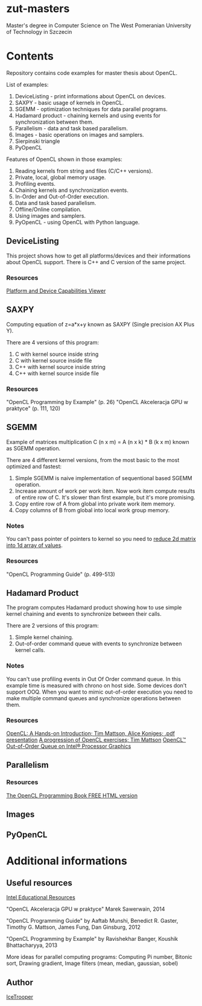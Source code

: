 # zut-masters
Master's degree in Computer Science on The West Pomeranian University of Technology in Szczecin

# Contents
Repository contains code examples for master thesis about OpenCL.

List of examples:
1. DeviceListing - print informations about OpenCL on devices.
2. SAXPY - basic usage of kernels in OpenCL.
3. SGEMM - optimization techniques for data parallel programs.
4. Hadamard product - chaining kernels and using events for synchronization between them.
5. Parallelism - data and task based parallelism.
6. Images - basic operations on images and samplers.
7. Sierpinski triangle
8. PyOpenCL

Features of OpenCL shown in those examples:
1. Reading kernels from string and files (C/C++ versions).
2. Private, local, global memory usage.
3. Profiling events.
4. Chaining kernels and synchronization events.
5. In-Order and Out-of-Order execution.
6. Data and task based parallelism.
7. Offline/Online compilation.
8. Using images and samplers.
9. PyOpenCL - using OpenCL with Python language.

## DeviceListing
This project shows how to get all platforms/devices and their informations about OpenCL support. There is C++ and C version of the same project.

### Resources
[Platform and Device Capabilities Viewer](https://software.intel.com/content/dam/develop/public/us/en/downloads/intel_ocl_caps_basic.zip)

## SAXPY
Computing equation of z=a*x+y known as SAXPY (Single precision AX Plus Y).

There are 4 versions of this program:
1. C with kernel source inside string
2. C with kernel source inside file
3. C++ with kernel source inside string
4. C++ with kernel source inside file

### Resources
"OpenCL Programming
by Example" (p. 26)
"OpenCL Akceleracja GPU w praktyce" (p. 111, 120)

## SGEMM
Example of matrices multiplication C (n x m) = A (n x k) * B (k x m) known as SGEMM operation.

There are 4 different kernel versions, from the most basic to the most optimized and fastest:
1. Simple SGEMM is naive implementation of sequentional based SGEMM operation.
2. Increase amount of work per work item. Now work item compute results of entire row of C. It's slower than first example, but it's more promising.
3. Copy entire row of A from global into private work item memory.
4. Copy columns of B from global into local work group memory.

### Notes
You can't pass pointer of pointers to kernel so you need to [reduce 2d matrix into 1d array of values](https://stackoverflow.com/questions/35442327/2d-array-as-opencl-kernel-argument).

### Resources
"OpenCL
Programming Guide" (p. 499-513)

## Hadamard Product
The program computes Hadamard product showing how to use simple kernel chaining and events to synchronize between their calls.

There are 2 versions of this program:
1. Simple kernel chaining.
2. Out-of-order command queue with events to synchronize between kernel calls.

### Notes
You can't use profiling events in Out Of Order command queue. In this example time is measured with chrono on host side.
Some devices don't support OOQ. When you want to mimic out-of-order execution you need to make multiple command queues and synchronize operations between them.

### Resources
[OpenCL: A Hands-on Introduction; Tim Mattson, Alice Koniges; .pdf presentation](https://www.nersc.gov/assets/pubs_presos/MattsonTutorialSC14.pdf)
[A progression of OpenCL exercises; Tim Mattson](https://indico.cern.ch/event/138427/sessions/11396/attachments/116551/165426/OpenCL-exercises.pdf)
[OpenCL™ Out-of-Order Queue on Intel® Processor Graphics ](https://software.intel.com/content/www/us/en/develop/articles/opencl-out-of-order-queue-on-intel-processor-graphics.html)

## Parallelism

### Resources
[The OpenCL Programming Book
FREE HTML version](https://us.fixstars.com/products/opencl/book/OpenCLProgrammingBook/calling-the-kernel/)

## Images

## PyOpenCL

# Additional informations
## Useful resources
[Intel Educational Resources](https://software.intel.com/content/www/us/en/develop/tools/opencl-sdk/training.html#codesamples)

"OpenCL Akceleracja GPU w praktyce" Marek Sawerwain, 2014

"OpenCL
Programming Guide" by Aaftab Munshi, Benedict R. Gaster, Timothy G. Mattson, James Fung, Dan Ginsburg, 2012

"OpenCL Programming
by Example" by Ravishekhar Banger,
Koushik Bhattacharyya, 2013

More ideas for parallel computing programs:
Computing Pi number, Bitonic sort, Drawing gradient, Image filters (mean, median, gaussian, sobel)

## Author
[IceTrooper](https://github.com/IceTrooper/)